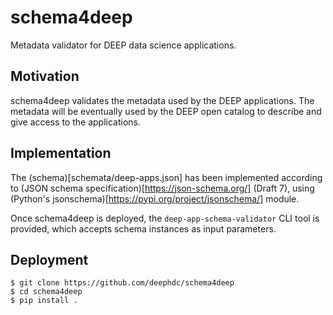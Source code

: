 # schema4deep
Metadata validator for DEEP data science applications.

## Motivation
schema4deep validates the metadata used by the DEEP applications. The metadata
will be eventually used by the DEEP open catalog to describe and give access
to the applications.

## Implementation
The (schema)[schemata/deep-apps.json] has been implemented according to (JSON
schema specification)[https://json-schema.org/] (Draft 7), using (Python's
jsonschema)[https://pypi.org/project/jsonschema/] module.

Once schema4deep is deployed, the `deep-app-schema-validator` CLI tool is
provided, which accepts schema instances as input parameters.

## Deployment
```
$ git clone https://github.com/deephdc/schema4deep
$ cd schema4deep
$ pip install .
```
